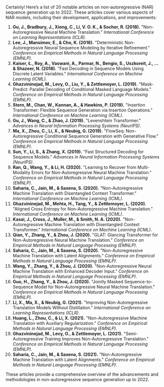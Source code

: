 Certainly! Here’s a list of 20 notable articles on non-autoregressive (NAR) sequence generation up to 2022. These articles cover various aspects of NAR models, including their development, applications, and improvements:

1. **Gu, J., Bradbury, J., Xiong, C., Li, V. O. K., & Socher, R. (2018).** "Non-Autoregressive Neural Machine Translation." *International Conference on Learning Representations (ICLR)*.
2. **Lee, J., Mansimov, E., & Cho, K. (2018).** "Deterministic Non-Autoregressive Neural Sequence Modeling by Iterative Refinement." *Conference on Empirical Methods in Natural Language Processing (EMNLP)*.
3. **Kaiser, Ł., Roy, A., Vaswani, A., Parmar, N., Bengio, S., Uszkoreit, J., ... & Shazeer, N. (2018).** "Fast Decoding in Sequence Models Using Discrete Latent Variables." *International Conference on Machine Learning (ICML)*.
4. **Ghazvininejad, M., Levy, O., Liu, Y., & Zettlemoyer, L. (2019).** "Mask-Predict: Parallel Decoding of Conditional Masked Language Models." *Conference on Empirical Methods in Natural Language Processing (EMNLP)*.
5. **Stern, M., Chan, W., Kannan, A., & Hawkins, P. (2019).** "Insertion Transformer: Flexible Sequence Generation via Insertion Operations." *International Conference on Machine Learning (ICML)*.
6. **Gu, J., Wang, C., & Zhao, J. (2019).** "Levenshtein Transformer." *Advances in Neural Information Processing Systems (NeurIPS)*.
7. **Ma, X., Zhou, C., Li, X., & Neubig, G. (2019).** "FlowSeq: Non-Autoregressive Conditional Sequence Generation with Generative Flow." *Conference on Empirical Methods in Natural Language Processing (EMNLP)*.
8. **Sun, Y., Li, S., & Zhang, X. (2019).** "Fast Structured Decoding for Sequence Models." *Advances in Neural Information Processing Systems (NeurIPS)*.
9. **Ran, Q., Wang, Y., & Li, H. (2020).** "Learning to Recover from Multi-Modality Errors for Non-Autoregressive Neural Machine Translation." *Conference on Empirical Methods in Natural Language Processing (EMNLP)*.
10. **Saharia, C., Jain, M., & Saxena, S. (2020).** "Non-Autoregressive Machine Translation with Disentangled Context Transformer." *International Conference on Machine Learning (ICML)*.
11. **Ghazvininejad, M., Mehta, H., Tang, Y., & Zettlemoyer, L. (2020).** "Aligned Cross Entropy for Non-Autoregressive Machine Translation." *International Conference on Machine Learning (ICML)*.
12. **Kasai, J., Cross, J., Muller, M., & Smith, N. A. (2020).** "Non-Autoregressive Machine Translation with Disentangled Context Transformer." *International Conference on Machine Learning (ICML)*.
13. **Qian, Y., Zhang, Y., & Zhou, J. (2020).** "GLAT: Glancing Transformer for Non-Autoregressive Neural Machine Translation." *Conference on Empirical Methods in Natural Language Processing (EMNLP)*.
14. **Saharia, C., Jain, M., & Saxena, S. (2020).** "Non-Autoregressive Machine Translation with Latent Alignments." *Conference on Empirical Methods in Natural Language Processing (EMNLP)*.
15. **Wang, Y., Zhang, Y., & Zhou, J. (2020).** "Non-Autoregressive Neural Machine Translation with Enhanced Decoder Input." *Conference on Empirical Methods in Natural Language Processing (EMNLP)*.
16. **Guo, H., Zhang, Y., & Zhou, J. (2020).** "Jointly Masked Sequence-to-Sequence Model for Non-Autoregressive Neural Machine Translation." *Conference on Empirical Methods in Natural Language Processing (EMNLP)*.
17. **Li, X., Ma, X., & Neubig, G. (2021).** "Improving Non-Autoregressive Translation Models Without Distillation." *International Conference on Learning Representations (ICLR)*.
18. **Huang, L., Zhou, C., & Li, X. (2021).** "Non-Autoregressive Machine Translation with Auxiliary Regularization." *Conference on Empirical Methods in Natural Language Processing (EMNLP)*.
19. **Ghazvininejad, M., Levy, O., & Zettlemoyer, L. (2021).** "Semi-Autoregressive Training Improves Non-Autoregressive Translation." *Conference on Empirical Methods in Natural Language Processing (EMNLP)*.
20. **Saharia, C., Jain, M., & Saxena, S. (2021).** "Non-Autoregressive Machine Translation with Latent Alignments." *Conference on Empirical Methods in Natural Language Processing (EMNLP)*.

These articles provide a comprehensive overview of the advancements and methodologies in non-autoregressive sequence generation up to 2022.
